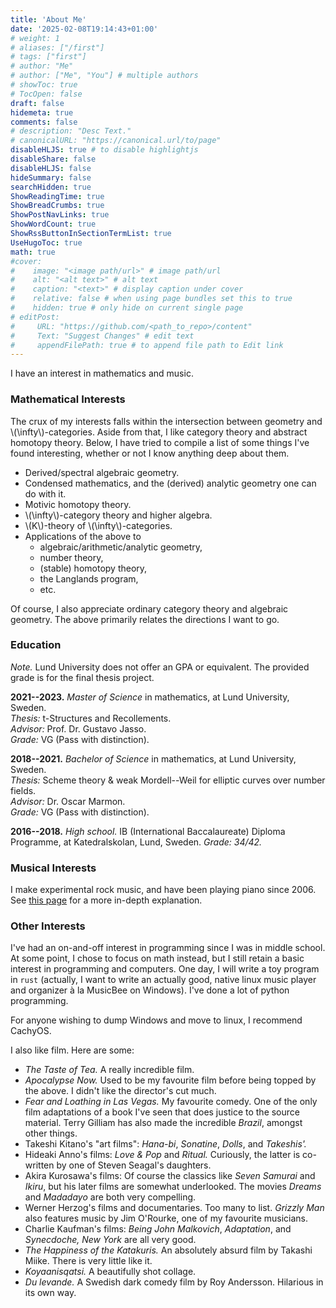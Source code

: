 ```yaml
---
title: 'About Me'
date: '2025-02-08T19:14:43+01:00'
# weight: 1
# aliases: ["/first"]
# tags: ["first"]
# author: "Me"
# author: ["Me", "You"] # multiple authors
# showToc: true
# TocOpen: false
draft: false
hidemeta: true
comments: false
# description: "Desc Text."
# canonicalURL: "https://canonical.url/to/page"
disableHLJS: true # to disable highlightjs
disableShare: false
disableHLJS: false
hideSummary: false
searchHidden: true
ShowReadingTime: true
ShowBreadCrumbs: true
ShowPostNavLinks: true
ShowWordCount: true
ShowRssButtonInSectionTermList: true
UseHugoToc: true
math: true
#cover:
#    image: "<image path/url>" # image path/url
#    alt: "<alt text>" # alt text
#    caption: "<text>" # display caption under cover
#    relative: false # when using page bundles set this to true
#    hidden: true # only hide on current single page
# editPost:
#     URL: "https://github.com/<path_to_repo>/content"
#     Text: "Suggest Changes" # edit text
#     appendFilePath: true # to append file path to Edit link
---
```



I have an interest in mathematics and music.


### Mathematical Interests

The crux of my interests falls within the intersection between geometry and \\(\infty\\)-categories. Aside from that, I like category theory and abstract homotopy theory.
Below, I have tried to compile a list of some things I've found interesting, whether or not I know anything deep about them.

- Derived/spectral algebraic geometry.
- Condensed mathematics, and the (derived) analytic geometry one can do with it.
- Motivic homotopy theory.
- \\(\infty\\)-category theory and higher algebra.
- \\(K\\)-theory of \\(\infty\\)-categories.
- Applications of the above to
  - algebraic/arithmetic/analytic geometry,
  - number theory,
  - (stable) homotopy theory,
  - the Langlands program,
  - etc.

Of course, I also appreciate ordinary category theory and algebraic geometry. The above primarily relates the directions I want to go.



### Education

*Note.* Lund University does not offer an GPA or equivalent. The provided grade is for the final thesis project.

**2021--2023.** _Master of Science_ in mathematics, at Lund University, Sweden.\
*Thesis:* t-Structures and Recollements.\
*Advisor:* Prof. Dr. Gustavo Jasso.\
*Grade:* VG (Pass with distinction).

**2018--2021.** _Bachelor of Science_ in mathematics, at Lund University, Sweden.\
*Thesis:* Scheme theory & weak Mordell--Weil for elliptic curves over number fields.\
*Advisor:* Dr. Oscar Marmon.\
*Grade:* VG (Pass with distinction).

**2016--2018.** _High school._ IB (International Baccalaureate) Diploma Programme, at Katedralskolan, Lund, Sweden. _Grade: 34/42._



### Musical Interests

I make experimental rock music, and have been playing piano since 2006. See [this page](/music) for a more in-depth explanation.

### Other Interests

I've had an on-and-off interest in programming since I was in middle school. At some point, I chose to focus on math instead, but I still retain a basic
interest in programming and computers. One day, I will write a toy program in `rust` (actually, I want to write an actually good, native linux music player and organizer à la MusicBee on Windows).
I've done a lot of python programming.

For anyone wishing to dump Windows and move to linux, I recommend CachyOS.

I also like film. Here are some:
- *The Taste of Tea.* A really incredible film.
- *Apocalypse Now.* Used to be my favourite film before being topped by the above. I didn't like the director's cut much.
- *Fear and Loathing in Las Vegas.* My favourite comedy. One of the only film adaptations of a book I've seen that does justice to the source material. Terry Gilliam has also made the incredible *Brazil*, amongst other things.
- Takeshi Kitano's "art films": *Hana-bi*, *Sonatine*, *Dolls*, and *Takeshis'.*
- Hideaki Anno's films: *Love & Pop* and *Ritual.* Curiously, the latter is co-written by one of Steven Seagal's daughters.
- Akira Kurosawa's films: Of course the classics like *Seven Samurai* and *Ikiru*, but his later films are somewhat underlooked. The movies *Dreams* and *Madadayo* are both very compelling.
- Werner Herzog's films and documentaries. Too many to list. *Grizzly Man* also features music by Jim O'Rourke, one of my favourite musicians.
- Charlie Kaufman's films: *Being John Malkovich*, *Adaptation*, and *Synecdoche, New York* are all very good.
- *The Happiness of the Katakuris.* An absolutely absurd film by Takashi Miike. There is very little like it.
- *Koyaanisqatsi.* A beautifully shot collage.
- *Du levande.* A Swedish dark comedy film by Roy Andersson. Hilarious in its own way.